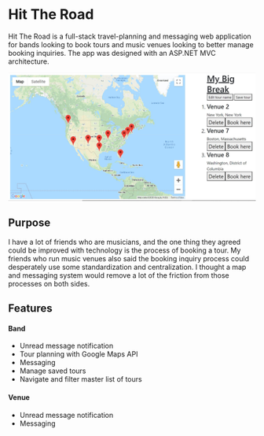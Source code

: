 # Hit The Road

Hit The Road is a full-stack travel-planning and messaging web application for bands looking to book tours and music venues looking to better manage booking inquiries. The app was designed with an ASP.NET MVC architecture.

![screenshot](./BackEndCapstone/wwwroot/images/capstone.JPG)

## Purpose

I have a lot of friends who are musicians, and the one thing they agreed could be improved with technology is the process of booking a tour.
My friends who run music venues also said the booking inquiry process could desperately use some standardization and centralization. I thought a map and messaging system would remove a lot of the friction from those processes on both sides.

## Features

#### Band

* Unread message notification
* Tour planning with Google Maps API
* Messaging
* Manage saved tours
* Navigate and filter master list of tours

#### Venue

* Unread message notification
* Messaging

